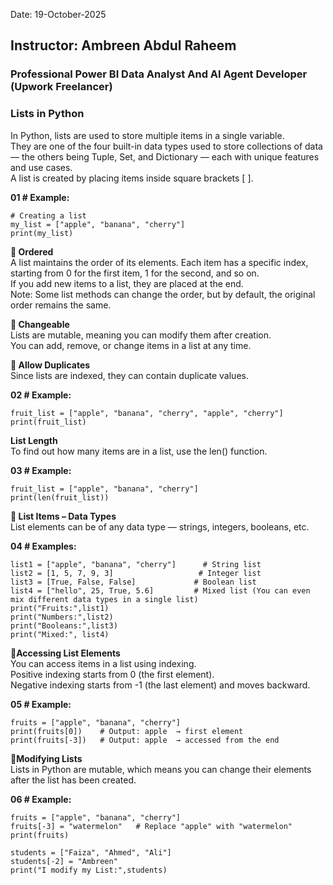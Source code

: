 Date: 19-October-2025
## Instructor: Ambreen Abdul Raheem
### Professional Power BI Data Analyst And AI Agent Developer (Upwork Freelancer)
### Lists in Python
In Python, lists are used to store multiple items in a single variable.\
They are one of the four built-in data types used to store collections of data — the others being Tuple, Set, and Dictionary — each with unique features and use cases.\
A list is created by placing items inside square brackets [ ].

**01 # Example:**
```
# Creating a list
my_list = ["apple", "banana", "cherry"]
print(my_list)
```

**🔹 Ordered**\
A list maintains the order of its elements. Each item has a specific index, starting from 0 for the first item, 1 for the second, and so on.\
If you add new items to a list, they are placed at the end.\
Note: Some list methods can change the order, but by default, the original order remains the same.

**🔹 Changeable**\
Lists are mutable, meaning you can modify them after creation.\
You can add, remove, or change items in a list at any time.

**🔹 Allow Duplicates**\
Since lists are indexed, they can contain duplicate values.

**02 # Example:**
```
fruit_list = ["apple", "banana", "cherry", "apple", "cherry"]
print(fruit_list)
```

**List Length**\
To find out how many items are in a list, use the len() function.

**03 # Example:**
```
fruit_list = ["apple", "banana", "cherry"]
print(len(fruit_list))
```
**🔹 List Items – Data Types**\
List elements can be of any data type — strings, integers, booleans, etc.

**04 # Examples:**
```
list1 = ["apple", "banana", "cherry"]      # String list
list2 = [1, 5, 7, 9, 3]                   # Integer list
list3 = [True, False, False]             # Boolean list
list4 = ["hello", 25, True, 5.6]         # Mixed list (You can even mix different data types in a single list)
print("Fruits:",list1)
print("Numbers:",list2)
print("Booleans:",list3)
print("Mixed:", list4)
```

**🔹Accessing List Elements**\
You can access items in a list using indexing.\
Positive indexing starts from 0 (the first element).\
Negative indexing starts from -1 (the last element) and moves backward.

**05 # Example:**
```
fruits = ["apple", "banana", "cherry"]
print(fruits[0])    # Output: apple  → first element
print(fruits[-3])   # Output: apple  → accessed from the end
```

**🔹Modifying Lists**\
Lists in Python are mutable, which means you can change their elements after the list has been created.

**06 # Example:**
```
fruits = ["apple", "banana", "cherry"]
fruits[-3] = "watermelon"   # Replace "apple" with "watermelon"
print(fruits)
```
```
students = ["Faiza", "Ahmed", "Ali"]
students[-2] = "Ambreen"
print("I modify my List:",students)
```



















